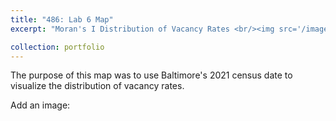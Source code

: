 ```yaml
---
title: "486: Lab 6 Map"
excerpt: "Moran's I Distribution of Vacancy Rates <br/><img src='/images/githib_img_mapPortf.png'>"

collection: portfolio
---
```




The purpose of this map was to use Baltimore's 2021 census date to visualize the distribution of vacancy rates. 


Add an image:

